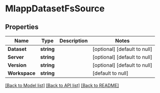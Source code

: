 # MlappDatasetFsSource

## Properties
Name | Type | Description | Notes
------------ | ------------- | ------------- | -------------
**Dataset** | **string** |  | [optional] [default to null]
**Server** | **string** |  | [optional] [default to null]
**Version** | **string** |  | [optional] [default to null]
**Workspace** | **string** |  | [default to null]

[[Back to Model list]](../README.md#documentation-for-models) [[Back to API list]](../README.md#documentation-for-api-endpoints) [[Back to README]](../README.md)


